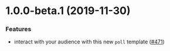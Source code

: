 <a name="1.0.0-beta.1"></a>
# 1.0.0-beta.1 (2019-11-30)

### Features

* interact with your audience with this new `poll` template ([#471](https://github.com/deckgo/deckdeckgo/issues/471))
